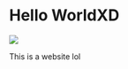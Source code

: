 <html>
  <head>
      <style>
    .body{
    background-color: #557722;
    }
  </style>
    </head>
    <body>
      <h1>
        Hello WorldXD
      </h1>
      <img src="https://cdn-images-1.medium.com/max/1600/1*l2AFc33U7grIeMML0a0unQ.jpeg">
    <p>
      This is a website lol
    </p>
    </body>
 </html>
